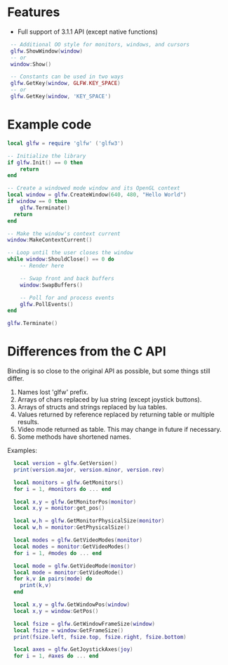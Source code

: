 # Features
 - Full support of 3.1.1 API (except native functions)
```lua
 -- Additional OO style for monitors, windows, and cursors
 glfw.ShowWindow(window)
 -- or
 window:Show()
```
```lua
 -- Constants can be used in two ways
 glfw.GetKey(window, GLFW.KEY_SPACE)
 -- or
 glfw.GetKey(window, 'KEY_SPACE')
```

# Example code
```lua
local glfw = require 'glfw' ('glfw3')

-- Initialize the library
if glfw.Init() == 0 then
	return
end

-- Create a windowed mode window and its OpenGL context
local window = glfw.CreateWindow(640, 480, "Hello World")
if window == 0 then
	glfw.Terminate()
  return
end

-- Make the window's context current
window:MakeContextCurrent()

-- Loop until the user closes the window
while window:ShouldClose() == 0 do
	-- Render here

	-- Swap front and back buffers
	window:SwapBuffers()

	-- Poll for and process events
	glfw.PollEvents()
end

glfw.Terminate()
```

# Differences from the C API
Binding is so close to the original API as possible, but some things still differ.
 1. Names lost 'glfw' prefix.
 2. Arrays of chars replaced by lua string (except joystick buttons).
 3. Arrays of structs and strings replaced by lua tables.
 4. Values returned by reference replaced by returning table or multiple results.
 5. Video mode returned as table. This may change in future if necessary.
 6. Some methods have shortened names.

Examples:
```lua
  local version = glfw.GetVersion()
  print(version.major, version.minor, version.rev)

  local monitors = glfw.GetMonitors()
  for i = 1, #monitors do ... end

  local x,y = glfw.GetMonitorPos(monitor)
  local x,y = monitor:get_pos()

  local w,h = glfw.GetMonitorPhysicalSize(monitor)
  local w,h = monitor:GetPhysicalSize()

  local modes = glfw.GetVideoModes(monitor)
  local modes = monitor:GetVideoModes()
  for i = 1, #modes do ... end

  local mode = glfw.GetVideoMode(monitor)
  local mode = monitor:GetVideoMode()
  for k,v in pairs(mode) do
    print(k,v)
  end

  local x,y = glfw.GetWindowPos(window)
  local x,y = window:GetPos()

  local fsize = glfw.GetWindowFrameSize(window)
  local fsize = window:GetFrameSize()
  print(fsize.left, fsize.top, fsize.right, fsize.bottom)

  local axes = glfw.GetJoystickAxes(joy)
  for i = 1, #axes do ... end

```
